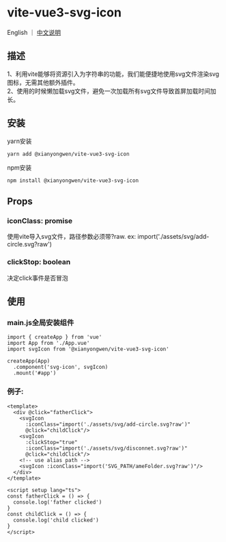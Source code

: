 # vite-vue3-svg-icon
English ｜
[中文说明](https://github.com/xianyongwen/vite-vue3-svg-icon/blob/master/README-zh.md)

## 描述
1、利用vite能够将资源引入为字符串的功能，我们能便捷地使用svg文件渲染svg图标，无需其他额外插件。  
2、使用的时候懒加载svg文件，避免一次加载所有svg文件导致首屏加载时间加长。

## 安装
yarn安装
```
yarn add @xianyongwen/vite-vue3-svg-icon
```
npm安装
```
npm install @xianyongwen/vite-vue3-svg-icon
```
## Props
### iconClass: promise
使用vite导入svg文件，路径参数必须带?raw. ex: import('./assets/svg/add-circle.svg?raw')
### clickStop: boolean  
决定click事件是否冒泡
## 使用
### main.js全局安装组件
```
import { createApp } from 'vue'
import App from './App.vue'
import svgIcon from '@xianyongwen/vite-vue3-svg-icon'

createApp(App)
  .component('svg-icon', svgIcon)
  .mount('#app')
```
### 例子:
```
<template>
  <div @click="fatherClick">
    <svgIcon
      :iconClass="import('./assets/svg/add-circle.svg?raw')"
      @click="childClick"/>
    <svgIcon
      :clickStop="true"
      :iconClass="import('./assets/svg/disconnet.svg?raw')"
      @click="childClick"/>
    <!-- use alias path -->
    <svgIcon :iconClass="import('SVG_PATH/ameFolder.svg?raw')"/>
  </div>
</template>

<script setup lang="ts">
const fatherClick = () => {
  console.log('father clicked')
}
const childClick = () => {
  console.log('child clicked')
}
</script>
```